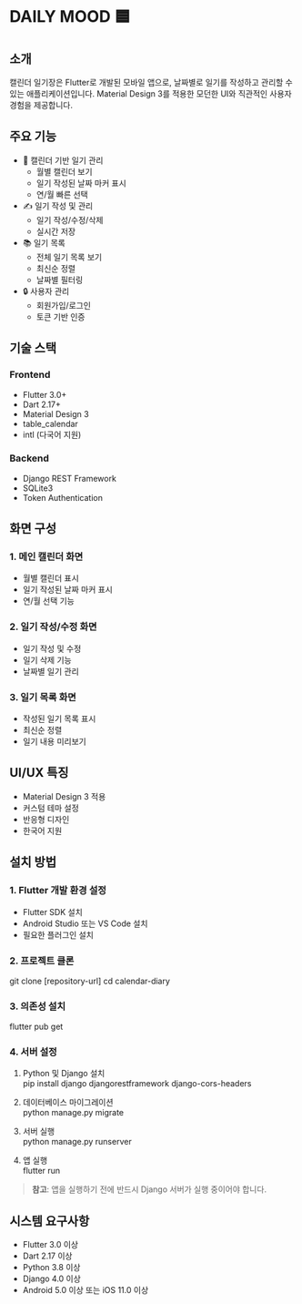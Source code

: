 # DAILY MOOD 🟦

## 소개
캘린더 일기장은 Flutter로 개발된 모바일 앱으로, 날짜별로 일기를 작성하고 관리할 수 있는 애플리케이션입니다. Material Design 3를 적용한 모던한 UI와 직관적인 사용자 경험을 제공합니다.

## 주요 기능
- 📅 캘린더 기반 일기 관리
  - 월별 캘린더 보기
  - 일기 작성된 날짜 마커 표시
  - 연/월 빠른 선택
- ✍️ 일기 작성 및 관리
  - 일기 작성/수정/삭제
  - 실시간 저장
- 📚 일기 목록
  - 전체 일기 목록 보기
  - 최신순 정렬
  - 날짜별 필터링
- 🔒 사용자 관리
  - 회원가입/로그인
  - 토큰 기반 인증

## 기술 스택
### Frontend
- Flutter 3.0+
- Dart 2.17+
- Material Design 3
- table_calendar
- intl (다국어 지원)

### Backend
- Django REST Framework
- SQLite3
- Token Authentication

## 화면 구성

### 1. 메인 캘린더 화면
- 월별 캘린더 표시
- 일기 작성된 날짜 마커 표시
- 연/월 선택 기능

### 2. 일기 작성/수정 화면
- 일기 작성 및 수정
- 일기 삭제 기능
- 날짜별 일기 관리

### 3. 일기 목록 화면
- 작성된 일기 목록 표시
- 최신순 정렬
- 일기 내용 미리보기

## UI/UX 특징
- Material Design 3 적용
- 커스텀 테마 설정
- 반응형 디자인
- 한국어 지원

## 설치 방법

### 1. Flutter 개발 환경 설정
- Flutter SDK 설치
- Android Studio 또는 VS Code 설치
- 필요한 플러그인 설치

### 2. 프로젝트 클론
git clone [repository-url]
cd calendar-diary

### 3. 의존성 설치
flutter pub get

### 4. 서버 설정
1. Python 및 Django 설치<br>
pip install django djangorestframework django-cors-headers

2. 데이터베이스 마이그레이션<br>
python manage.py migrate

3. 서버 실행<br>
python manage.py runserver

4. 앱 실행<br>
flutter run

> **참고**: 앱을 실행하기 전에 반드시 Django 서버가 실행 중이어야 합니다.

## 시스템 요구사항
- Flutter 3.0 이상
- Dart 2.17 이상
- Python 3.8 이상
- Django 4.0 이상
- Android 5.0 이상 또는 iOS 11.0 이상
